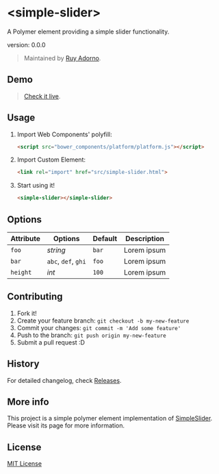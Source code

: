 # &lt;simple-slider&gt;

A Polymer element providing a simple slider functionality.

version: 0.0.0

> Maintained by [Ruy Adorno](https://github.com/ruyadorno).


## Demo

> [Check it live](http://ruyadorno.github.io/SimpleSlider).


## Usage

1. Import Web Components' polyfill:

    ```html
    <script src="bower_components/platform/platform.js"></script>
    ```

2. Import Custom Element:

    ```html
    <link rel="import" href="src/simple-slider.html">
    ```

3. Start using it!

    ```html
    <simple-slider></simple-slider>
    ```


## Options

Attribute  | Options                   | Default             | Description
---        | ---                       | ---                 | ---
`foo`      | *string*                  | `bar`               | Lorem ipsum
`bar`      | `abc`, `def`, `ghi`       | `foo`               | Lorem ipsum
`height`   | *int*                     | `100`               | Lorem ipsum


## Contributing

1. Fork it!
2. Create your feature branch: `git checkout -b my-new-feature`
3. Commit your changes: `git commit -m 'Add some feature'`
4. Push to the branch: `git push origin my-new-feature`
5. Submit a pull request :D


## History

For detailed changelog, check [Releases](https://github.com/ruyadorno/polymer-simple-slider/releases).


## More info
This project is a simple polymer element implementation of [SimpleSlider](http://ruyadorno.github.io/SimpleSlider/). Please visit its page for more information.

## License

[MIT License](http://opensource.org/licenses/MIT)

